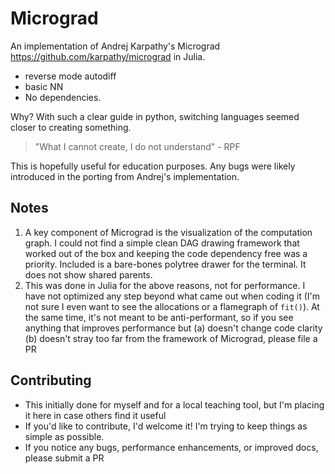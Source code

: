 # Micrograd

An implementation of Andrej Karpathy's Micrograd https://github.com/karpathy/micrograd in Julia. 
 - reverse mode autodiff
 - basic NN
 - No dependencies.

Why? With such a clear guide in python, switching languages seemed closer to creating something.
>"What I cannot create, I do not understand"
\- RPF

This is hopefully useful for education purposes. Any bugs were likely introduced in the porting from Andrej's implementation.

## Notes

1. A key component of Micrograd is the visualization of the computation graph. I could not find a simple clean DAG drawing framework that worked out of the box and keeping the code dependency free was a priority. Included is a bare-bones polytree drawer for the terminal. It does not show shared parents.
2. This was done in Julia for the above reasons, not for performance. I have not optimized any step beyond what came out when coding it (I'm not sure I even want to see the allocations or a flamegraph of `fit()`). At the same time, it's not meant to be anti-performant, so if you see anything that improves performance but (a) doesn't change code clarity (b) doesn't stray too far from the framework of Micrograd, please file a PR

## Contributing

- This initially done for myself and for a local teaching tool, but I'm placing it here in case others find it useful
- If you'd like to contribute, I'd welcome it! I'm trying to keep things as simple as possible.
- If you notice any bugs, performance enhancements, or improved docs, please submit a PR

